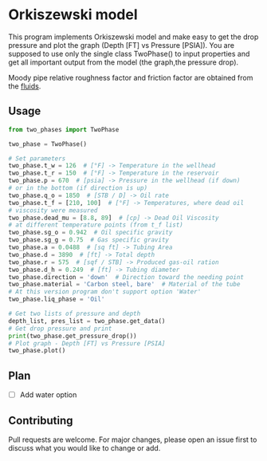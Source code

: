 # Orkiszewski model

This program implements Orkiszewski model and make easy to get the drop pressure and plot the graph (Depth [FT] vs Pressure [PSIA]). You are supposed to use only the single class TwoPhase() to input properties and get all important output from the model (the graph,the pressure drop).

Moody pipe relative roughness factor and friction factor are obtained from the [fluids](https://fluids.readthedocs.io/). 

## Usage

```python
from two_phases import TwoPhase

two_phase = TwoPhase()

# Set parameters
two_phase.t_w = 126  # [°F] -> Temperature in the wellhead
two_phase.t_r = 150  # [°F] -> Temperature in the reservoir
two_phase.p = 670  # [psia] -> Pressure in the wellhead (if down)
# or in the bottom (if direction is up)
two_phase.q_o = 1850  # [STB / D] -> Oil rate
two_phase.t_f = [210, 100]  # [°F] -> Temperatures, where dead oil
# viscosity were measured
two_phase.dead_mu = [8.8, 89]  # [cp] -> Dead Oil Viscosity
# at different temperature points (from t_f list)
two_phase.sg_o = 0.942  # Oil specific gravity
two_phase.sg_g = 0.75  # Gas specific gravity
two_phase.a = 0.0488  # [sq ft] -> Tubing Area
two_phase.d = 3890  # [ft] -> Total depth
two_phase.r = 575  # [sqf / STB] -> Produced gas-oil ration
two_phase.d_h = 0.249  # [ft] -> Tubing diameter
two_phase.direction = 'down'  # Direction toward the needing point
two_phase.material = 'Carbon steel, bare'  # Material of the tube
# At this version program don't support option 'Water'
two_phase.liq_phase = 'Oil'

# Get two lists of pressure and depth
depth_list, pres_list = two_phase.get_data()
# Get drop pressure and print
print(two_phase.get_pressure_drop())
# Plot graph - Depth [FT] vs Pressure [PSIA]
two_phase.plot()
```

## Plan

- [ ] Add water option


## Contributing
Pull requests are welcome. For major changes, please open an issue first to discuss what you would like to change or add.
